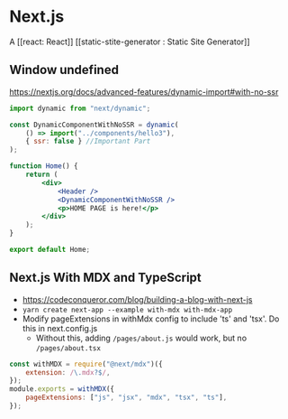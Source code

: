 # Next.js

A [[react: React]] [[static-stite-generator : Static Site Generator]]

## Window undefined

https://nextjs.org/docs/advanced-features/dynamic-import#with-no-ssr

```jsx
import dynamic from "next/dynamic";

const DynamicComponentWithNoSSR = dynamic(
	() => import("../components/hello3"),
	{ ssr: false } //Important Part
);

function Home() {
	return (
		<div>
			<Header />
			<DynamicComponentWithNoSSR />
			<p>HOME PAGE is here!</p>
		</div>
	);
}

export default Home;
```

## Next.js With MDX and TypeScript

- https://codeconqueror.com/blog/building-a-blog-with-next-js
- `yarn create next-app --example with-mdx with-mdx-app`
- Modify pageExtensions in withMdx config to include 'ts' and 'tsx'. Do this in next.config.js
  - Without this, adding `/pages/about.js` would work, but no `/pages/about.tsx`

```js
const withMDX = require("@next/mdx")({
	extension: /\.mdx?$/,
});
module.exports = withMDX({
	pageExtensions: ["js", "jsx", "mdx", "tsx", "ts"],
});
```

[//begin]: # "Autogenerated link references for markdown compatibility"
[react]: react "React"
[static-stite-generator ]: static-stite-generator "Statice Site Generator(s)"
[//end]: # "Autogenerated link references"
